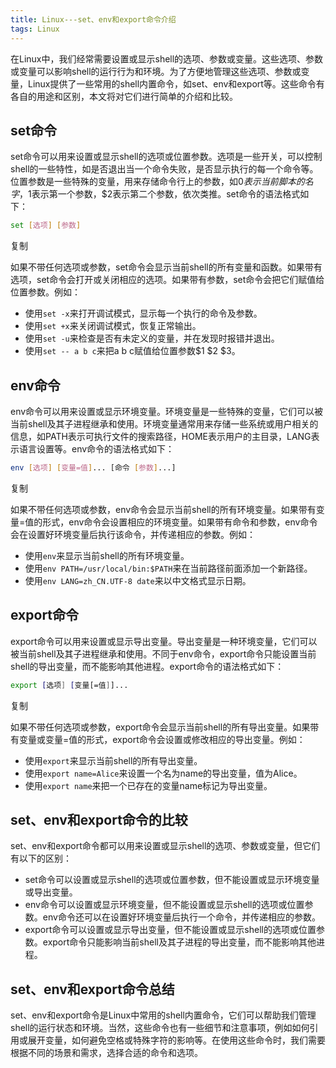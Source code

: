 ```yaml
---
title: Linux---set、env和export命令介绍
tags: Linux
---
```


在Linux中，我们经常需要设置或显示shell的选项、参数或变量。这些选项、参数或变量可以影响shell的运行行为和环境。为了方便地管理这些选项、参数或变量，Linux提供了一些常用的shell内置命令，如set、env和export等。这些命令有各自的用途和区别，本文将对它们进行简单的介绍和比较。

## set命令

set命令可以用来设置或显示shell的选项或位置参数。选项是一些开关，可以控制shell的一些特性，如是否退出当一个命令失败，是否显示执行的每一个命令等。位置参数是一些特殊的变量，用来存储命令行上的参数，如$0表示当前脚本的名字，$1表示第一个参数，$2表示第二个参数，依次类推。set命令的语法格式如下：

```bash
set [选项] [参数]
```

 复制

如果不带任何选项或参数，set命令会显示当前shell的所有变量和函数。如果带有选项，set命令会打开或关闭相应的选项。如果带有参数，set命令会把它们赋值给位置参数。例如：

- 使用`set -x`来打开调试模式，显示每一个执行的命令及参数。
- 使用`set +x`来关闭调试模式，恢复正常输出。
- 使用`set -u`来检查是否有未定义的变量，并在发现时报错并退出。
- 使用`set -- a b c`来把a b c赋值给位置参数$1 $2 $3。

## env命令

env命令可以用来设置或显示环境变量。环境变量是一些特殊的变量，它们可以被当前shell及其子进程继承和使用。环境变量通常用来存储一些系统或用户相关的信息，如PATH表示可执行文件的搜索路径，HOME表示用户的主目录，LANG表示语言设置等。env命令的语法格式如下：

```bash
env [选项] [变量=值]... [命令 [参数]...]
```

 复制

如果不带任何选项或参数，env命令会显示当前shell的所有环境变量。如果带有变量=值的形式，env命令会设置相应的环境变量。如果带有命令和参数，env命令会在设置好环境变量后执行该命令，并传递相应的参数。例如：

- 使用`env`来显示当前shell的所有环境变量。
- 使用`env PATH=/usr/local/bin:$PATH`来在当前路径前面添加一个新路径。
- 使用`env LANG=zh_CN.UTF-8 date`来以中文格式显示日期。

## export命令

export命令可以用来设置或显示导出变量。导出变量是一种环境变量，它们可以被当前shell及其子进程继承和使用。不同于env命令，export命令只能设置当前shell的导出变量，而不能影响其他进程。export命令的语法格式如下：

```bash
export [选项] [变量[=值]]...
```

 复制

如果不带任何选项或参数，export命令会显示当前shell的所有导出变量。如果带有变量或变量=值的形式，export命令会设置或修改相应的导出变量。例如：

- 使用`export`来显示当前shell的所有导出变量。
- 使用`export name=Alice`来设置一个名为name的导出变量，值为Alice。
- 使用`export name`来把一个已存在的变量name标记为导出变量。

## set、env和export命令的比较

set、env和export命令都可以用来设置或显示shell的选项、参数或变量，但它们有以下的区别：

- set命令可以设置或显示shell的选项或位置参数，但不能设置或显示环境变量或导出变量。
- env命令可以设置或显示环境变量，但不能设置或显示shell的选项或位置参数。env命令还可以在设置好环境变量后执行一个命令，并传递相应的参数。
- export命令可以设置或显示导出变量，但不能设置或显示shell的选项或位置参数。export命令只能影响当前shell及其子进程的导出变量，而不能影响其他进程。

## set、env和export命令总结

set、env和export命令是Linux中常用的shell内置命令，它们可以帮助我们管理shell的运行状态和环境。当然，这些命令也有一些细节和注意事项，例如如何引用或展开变量，如何避免空格或特殊字符的影响等。在使用这些命令时，我们需要根据不同的场景和需求，选择合适的命令和选项。
